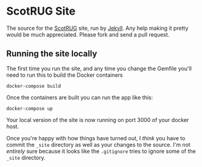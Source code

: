 # ScotRUG Site

The source for the [ScotRUG][] site, run by [Jekyll][].  Any help making it pretty would be much appreciated.  Please fork and send a pull request. 

## Running the site locally

The first time you run the site, and any time you change the Gemfile you'll
need to run this to build the Docker containers

    docker-compose build

Once the containers are built you can run the app like this:

    docker-compose up

Your local version of the site is now running on port 3000 of your docker
host.

Once you're happy with how things have turned out, I *think* you have to
commit the `_site` directory as well as your changes to the source. I'm not
*entirely* sure because it looks like the `.gitignore` tries to ignore some
of the `_site` directory.

[ScotRUG]: http://scotrug.org
[Jekyll]: http://github.com/mojombo/jekyll
